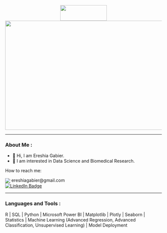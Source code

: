 <div id="header" align="center">
  <img src="https://media.giphy.com/media/Qo2dupDib32rkTY4hX/giphy.gif" width="150" height="50"/>
</div>



<div id="banner" align="center">
  <img src="https://media.giphy.com/media/l378c04F2fjeZ7vH2/giphy.gif" width="900" height="350"/>
</div>



<div id="counter" align="left">
  <img src="https://komarev.com/ghpvc/?username=EreshiaGabier&style=rectangular&color=blue" alt=""/>
</div>



---

### About Me :
- :wave: Hi, I am Ereshia Gabier.
- :seedling: I am interested in Data Science and Biomedical Research.

How to reach me:
 
 <div id="badges" align="left" >
   <img src="https://img.shields.io/badge/Gmail-D14836?style=for-the-badge&logo=gmail&logoColor=white"
         <h4 align="center">
            ereshiagabier@gmail.com
         </h4>
  </div>
  

  <div id="badges" align="left" >
    <a href="https://www.linkedin.com/in/ereshia-gabier">
    <img src="https://img.shields.io/badge/LinkedIn-blue?style=for-the-badge&logo=linkedin&logoColor=white" alt="LinkedIn Badge"/>
     </a>
  </div>
  
  
  
---

### Languages and Tools :
R | SQL | Python | Microsoft Power BI | Matplotlib | Plotly | Seaborn | Statistics | Machine Learning (Advanced Regression, Advanced Classification, Unsupervised Learning) | Model Deployment 

